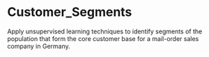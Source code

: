 # Customer_Segments
Apply unsupervised learning techniques to identify segments of the population that form the core customer base for a mail-order sales company in Germany. 
